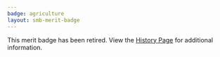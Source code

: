 ```yaml
---
badge: agriculture
layout: smb-merit-badge
---
```


This merit badge has been retired. View the [History Page](history/) for additional information.
